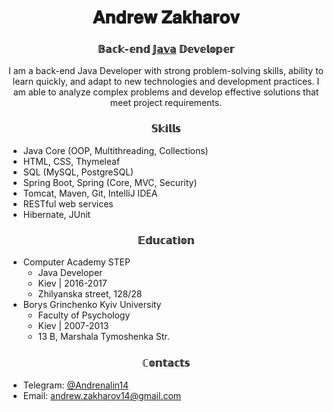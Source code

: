 <h1 align="center" >𝐀𝐧𝐝𝐫𝐞𝐰 𝐙𝐚𝐤𝐡𝐚𝐫𝐨𝐯</h1>

<h3 align="center">𝔹𝕒𝕔𝕜-𝕖𝕟𝕕 <a href="https://daniilshat.ru/" target="_blank">𝕁𝕒𝕧𝕒</a> 𝔻𝕖𝕧𝕖𝕝𝕠𝕡𝕖𝕣</h3>
<p align="center">I am a back-end Java Developer with strong problem-solving skills, ability to learn quickly, and adapt to new technologies and development practices. I am able to analyze complex problems and develop effective solutions that meet project requirements.</p>

<h3 align="center">𝕊𝕜𝕚𝕝𝕝𝕤</h3>

<ul>
        <li>Java Core (OOP, Multithreading, Collections)</li>
        <li>HTML, CSS, Thymeleaf</li>
        <li>SQL (MySQL, PostgreSQL)</li>
        <li>Spring Boot, Spring (Core, MVC, Security)</li>
        <li>Tomcat, Maven, Git, IntelliJ IDEA</li>
        <li>RESTful web services</li>
        <li>Hibernate, JUnit</li>
</ul>

<h3 align="center">𝔼𝕕𝕦𝕔𝕒𝕥𝕚𝕠𝕟</h3>

<ul>
        <li>Computer Academy STEP
            <ul>
                <li>Java Developer</li>
                <li>Kiev | 2016-2017</li>
                <li>Zhilyanska street, 128/28</li>
</ul>
        </li>
        <li>Borys Grinchenko Kyiv University
            <ul>
                <li>Faculty of Psychology</li>
                <li>Kiev | 2007-2013</li>
                <li>13 B, Marshala Tymoshenka Str.</li>
            </ul>
        </li>
</ul>

<h3 align="center">ℂ𝕠𝕟𝕥𝕒𝕔𝕥𝕤</h3>

<ul>
        <li>Telegram: <a href="https://t.me/Andrenalin14">@Andrenalin14</a></li>
        <li>Email: <a href="mailto:andrew.zakharov14@gmail.com">andrew.zakharov14@gmail.com</a></li>
</ul>
